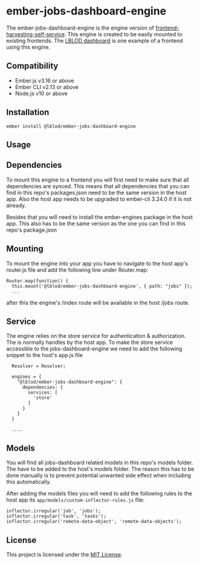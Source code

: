 ember-jobs-dashboard-engine
==============================================================================

The ember-jobs-dashboard-engine is the engine version of [frontend-harvesting-self-service](https://github.com/lblod/frontend-harvesting-self-service). This engine is created to be easily mounted to existing frontends. The [LBLOD dashboard](https://github.com/lblod/frontend-dashboard) is one example of a frontend using this engine.


Compatibility
------------------------------------------------------------------------------

* Ember.js v3.16 or above
* Ember CLI v2.13 or above
* Node.js v10 or above


Installation
------------------------------------------------------------------------------

```
ember install @lblod/ember-jobs-dashboard-engine
```


Usage
------------------------------------------------------------------------------

## Dependencies

To mount this engine to a frontend you will first need to make sure that all dependencies are synced. This means that all dependencies that you can find in this repo's packages.json need to be the same version in the host app. Also the host app needs to be upgraded to ember-cli 3.24.0 if it is not already.
<br> 

Besides that you will need to install the ember-engines package in the host app. This also has to be the same version as the one you can find in this repo's package.json

## Mounting

To mount the engine into your app you have to navigate to the host app's router.js file and add the following line under Router.map:
```
Router.map(function() {
  this.mount('@lblod/ember-jobs-dashboard-engine', { path: "jobs" });
  ...
```
after this the engine's /index route will be available in the host /jobs route. 

## Service

The engine relies on the store service for authentication & authorization. The is normally handles by the host app. To make the store service accessible to the jobs-dashboard-engine we need to add the following snippet to the host's app.js file
```
  Resolver = Resolver;

  engines = {
    "@lblod/ember-jobs-dashboard-engine": {
      dependencies: {
        services: [
          'store'
        ]
      }
    }
  }
 
  ....
```

## Models

You will find all jobs-dashboard related models in this repo's models folder. The have to be added to the host's models folder. The reason this has to be done manually is to prevent potential unwanted side effect when including this automatically.

After adding the models files you will need to add the following rules to the host app its `app/models/custom-inflector-rules.js` file:
```
inflector.irregular('job', 'jobs');
inflector.irregular('task', 'tasks');
inflector.irregular('remote-data-object', 'remote-data-objects');
```



License
------------------------------------------------------------------------------

This project is licensed under the [MIT License](LICENSE.md).
